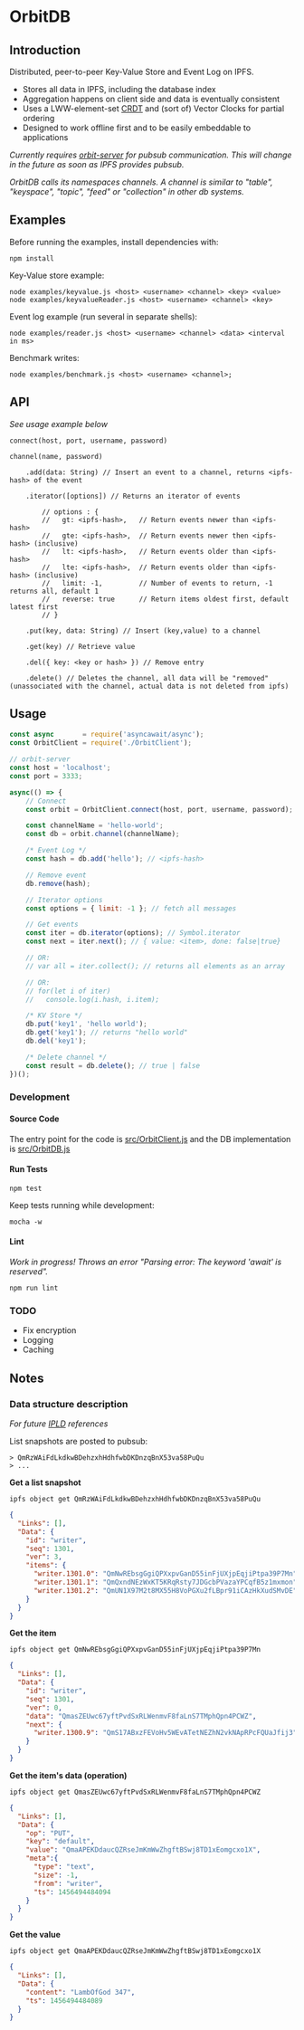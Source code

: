 # OrbitDB

## Introduction

Distributed, peer-to-peer Key-Value Store and Event Log on IPFS.

- Stores all data in IPFS, including the database index
- Aggregation happens on client side and data is eventually consistent
- Uses a LWW-element-set [CRDT](https://en.wikipedia.org/wiki/Conflict-free_replicated_data_type) and (sort of) Vector Clocks for partial ordering
- Designed to work offline first and to be easily embeddable to applications

_Currently requires [orbit-server](https://github.com/haadcode/orbit-server) for pubsub communication. This will change in the future as soon as IPFS provides pubsub._

_OrbitDB calls its namespaces channels. A channel is similar to "table", "keyspace", "topic", "feed" or "collection" in other db systems._

## Examples
Before running the examples, install dependencies with:
```
npm install
```

Key-Value store example:
```
node examples/keyvalue.js <host> <username> <channel> <key> <value>
node examples/keyvalueReader.js <host> <username> <channel> <key>
```

Event log example (run several in separate shells):
```
node examples/reader.js <host> <username> <channel> <data> <interval in ms>
```

Benchmark writes:
```
node examples/benchmark.js <host> <username> <channel>;
```

## API
_See usage example below_

    connect(host, port, username, password)

    channel(name, password)

        .add(data: String) // Insert an event to a channel, returns <ipfs-hash> of the event

        .iterator([options]) // Returns an iterator of events

            // options : { 
            //   gt: <ipfs-hash>,   // Return events newer than <ipfs-hash>
            //   gte: <ipfs-hash>,  // Return events newer then <ipfs-hash> (inclusive)
            //   lt: <ipfs-hash>,   // Return events older than <ipfs-hash>
            //   lte: <ipfs-hash>,  // Return events older than <ipfs-hash> (inclusive)
            //   limit: -1,         // Number of events to return, -1 returns all, default 1
            //   reverse: true      // Return items oldest first, default latest first
            // }

        .put(key, data: String) // Insert (key,value) to a channel

        .get(key) // Retrieve value

        .del({ key: <key or hash> }) // Remove entry

        .delete() // Deletes the channel, all data will be "removed" (unassociated with the channel, actual data is not deleted from ipfs)

## Usage
```javascript
const async       = require('asyncawait/async');
const OrbitClient = require('./OrbitClient');

// orbit-server
const host = 'localhost';
const port = 3333;

async(() => {
    // Connect
    const orbit = OrbitClient.connect(host, port, username, password);

    const channelName = 'hello-world';
    const db = orbit.channel(channelName);

    /* Event Log */
    const hash = db.add('hello'); // <ipfs-hash>

    // Remove event
    db.remove(hash);

    // Iterator options
    const options = { limit: -1 }; // fetch all messages

    // Get events
    const iter = db.iterator(options); // Symbol.iterator
    const next = iter.next(); // { value: <item>, done: false|true}

    // OR:
    // var all = iter.collect(); // returns all elements as an array

    // OR:
    // for(let i of iter)
    //   console.log(i.hash, i.item);

    /* KV Store */
    db.put('key1', 'hello world');
    db.get('key1'); // returns "hello world"
    db.del('key1');

    /* Delete channel */
    const result = db.delete(); // true | false
})();
```

### Development
#### Source Code
The entry point for the code is [src/OrbitClient.js](https://github.com/haadcode/orbit-db/blob/master/src/OrbitClient.js) and the DB implementation is [src/OrbitDB.js](https://github.com/haadcode/orbit-db/blob/master/src/OrbitDB.js)

#### Run Tests
```
npm test
```

Keep tests running while development:
```
mocha -w
```

#### Lint
*Work in progress! Throws an error "Parsing error: The keyword 'await' is reserved".*
```
npm run lint
```

### TODO
- Fix encryption
- Logging
- Caching

## Notes
### Data structure description
*For future [IPLD](https://github.com/ipfs/ipld-examples) references*

List snapshots are posted to pubsub:
```
> QmRzWAiFdLkdkwBDehzxhHdhfwbDKDnzqBnX53va58PuQu
> ...
```

**Get a list snapshot**

`ipfs object get QmRzWAiFdLkdkwBDehzxhHdhfwbDKDnzqBnX53va58PuQu`
```json
{
  "Links": [],
  "Data": {
    "id": "writer",
    "seq": 1301,
    "ver": 3,
    "items": {
      "writer.1301.0": "QmNwREbsgGgiQPXxpvGanD55inFjUXjpEqjiPtpa39P7Mn",
      "writer.1301.1": "QmQxndNEzWxKT5KRqRsty7JDGcbPVazaYPCqfB5z1mxmon",
      "writer.1301.2": "QmUN1X97M2t8MX55H8VoPGXu2fLBpr91iCAzHkXudSMvDE"
    }
  }
}
```

**Get the item**

`ipfs object get QmNwREbsgGgiQPXxpvGanD55inFjUXjpEqjiPtpa39P7Mn`
```json
{
  "Links": [],
  "Data": {
    "id": "writer",
    "seq": 1301,
    "ver": 0,
    "data": "QmasZEUwc67yftPvdSxRLWenmvF8faLnS7TMphQpn4PCWZ",
    "next": {
      "writer.1300.9": "QmS17ABxzFEVoHv5WEvATetNEZhN2vkNApRPcFQUaJfij3"
    }
  }
}
```

**Get the item's data (operation)**

`ipfs object get QmasZEUwc67yftPvdSxRLWenmvF8faLnS7TMphQpn4PCWZ`
```json
{
  "Links": [],
  "Data": {
    "op": "PUT",
    "key": "default",
    "value": "QmaAPEKDdaucQZRseJmKmWwZhgftBSwj8TD1xEomgcxo1X",
    "meta":{
      "type": "text",
      "size": -1,
      "from": "writer",
      "ts": 1456494484094
    }
  }
}
```

**Get the value**

`ipfs object get QmaAPEKDdaucQZRseJmKmWwZhgftBSwj8TD1xEomgcxo1X`
```json
{
  "Links": [],
  "Data": {
    "content": "LambOfGod 347",
    "ts": 1456494484089
  }
}
```
